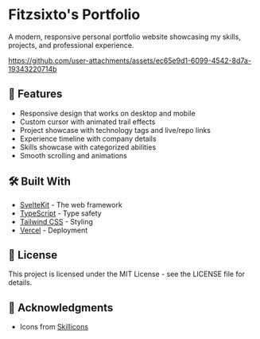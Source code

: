 # Fitzsixto's Portfolio

A modern, responsive personal portfolio website showcasing my skills, projects, and professional experience.

https://github.com/user-attachments/assets/ec65e9d1-6099-4542-8d7a-19343220714b

## 🚀 Features

- Responsive design that works on desktop and mobile
- Custom cursor with animated trail effects
- Project showcase with technology tags and live/repo links
- Experience timeline with company details
- Skills showcase with categorized abilities
- Smooth scrolling and animations

## 🛠️ Built With

- [SvelteKit](https://kit.svelte.dev/) - The web framework
- [TypeScript](https://www.typescriptlang.org/) - Type safety
- [Tailwind CSS](https://tailwindcss.com/) - Styling
- [Vercel](https://vercel.com/) - Deployment

## 📄 License

This project is licensed under the MIT License - see the LICENSE file for details.

## 🙏 Acknowledgments

- Icons from [Skillicons](https://skillicons.dev/)
